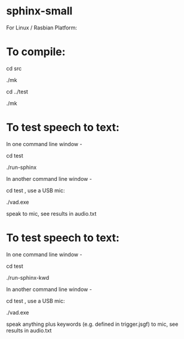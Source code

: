 # sphinx-small

For Linux / Rasbian Platform:

# To compile:

cd src

./mk

cd ../test

./mk

# To test speech to text:

In one command line window -

cd test

./run-sphinx

In another command line window -

cd test , use a USB mic:

./vad.exe

speak to mic, see results in audio.txt

# To test speech to text:

In one command line window -

cd test

./run-sphinx-kwd

In another command line window -

cd test , use a USB mic:

./vad.exe

speak anything plus keywords (e.g. defined in trigger.jsgf) to mic, see results in audio.txt




